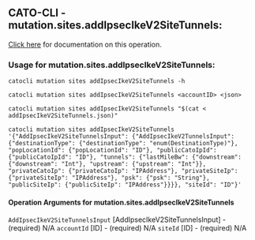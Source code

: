 
## CATO-CLI - mutation.sites.addIpsecIkeV2SiteTunnels:
[Click here](https://api.catonetworks.com/documentation/#mutation-addIpsecIkeV2SiteTunnels) for documentation on this operation.

### Usage for mutation.sites.addIpsecIkeV2SiteTunnels:

`catocli mutation sites addIpsecIkeV2SiteTunnels -h`

`catocli mutation sites addIpsecIkeV2SiteTunnels <accountID> <json>`

`catocli mutation sites addIpsecIkeV2SiteTunnels "$(cat < addIpsecIkeV2SiteTunnels.json)"`

`catocli mutation sites addIpsecIkeV2SiteTunnels '{"AddIpsecIkeV2SiteTunnelsInput": {"AddIpsecIkeV2TunnelsInput": {"destinationType": {"destinationType": "enum(DestinationType)"}, "popLocationId": {"popLocationId": "ID"}, "publicCatoIpId": {"publicCatoIpId": "ID"}, "tunnels": {"lastMileBw": {"downstream": {"downstream": "Int"}, "upstream": {"upstream": "Int"}}, "privateCatoIp": {"privateCatoIp": "IPAddress"}, "privateSiteIp": {"privateSiteIp": "IPAddress"}, "psk": {"psk": "String"}, "publicSiteIp": {"publicSiteIp": "IPAddress"}}}}, "siteId": "ID"}'`

#### Operation Arguments for mutation.sites.addIpsecIkeV2SiteTunnels ####
`AddIpsecIkeV2SiteTunnelsInput` [AddIpsecIkeV2SiteTunnelsInput] - (required) N/A 
`accountId` [ID] - (required) N/A 
`siteId` [ID] - (required) N/A 
